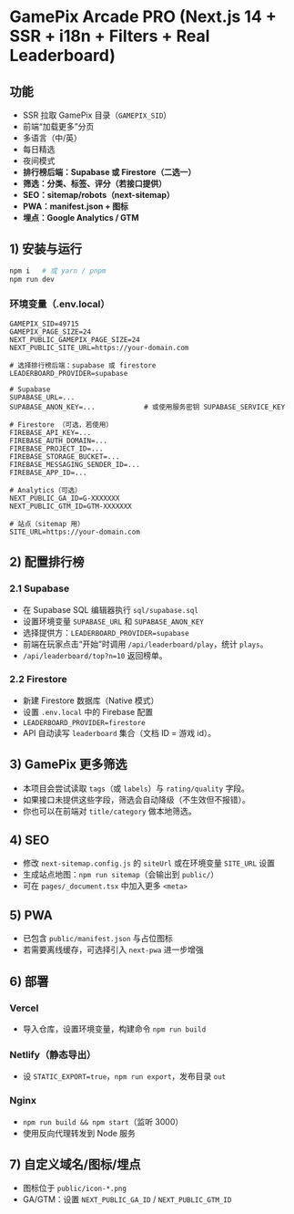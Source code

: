 # GamePix Arcade PRO (Next.js 14 + SSR + i18n + Filters + Real Leaderboard)

## 功能
- SSR 拉取 GamePix 目录（`GAMEPIX_SID`）
- 前端“加载更多”分页
- 多语言（中/英）
- 每日精选
- 夜间模式
- **排行榜后端：Supabase 或 Firestore（二选一）**
- **筛选：分类、标签、评分（若接口提供）**
- **SEO：sitemap/robots（next-sitemap）**
- **PWA：manifest.json + 图标**
- **埋点：Google Analytics / GTM**

## 1) 安装与运行
```bash
npm i   # 或 yarn / pnpm
npm run dev
```

### 环境变量（.env.local）
```env
GAMEPIX_SID=49715
GAMEPIX_PAGE_SIZE=24
NEXT_PUBLIC_GAMEPIX_PAGE_SIZE=24
NEXT_PUBLIC_SITE_URL=https://your-domain.com

# 选择排行榜后端：supabase 或 firestore
LEADERBOARD_PROVIDER=supabase

# Supabase
SUPABASE_URL=...
SUPABASE_ANON_KEY=...            # 或使用服务密钥 SUPABASE_SERVICE_KEY

# Firestore （可选，若使用）
FIREBASE_API_KEY=...
FIREBASE_AUTH_DOMAIN=...
FIREBASE_PROJECT_ID=...
FIREBASE_STORAGE_BUCKET=...
FIREBASE_MESSAGING_SENDER_ID=...
FIREBASE_APP_ID=...

# Analytics（可选）
NEXT_PUBLIC_GA_ID=G-XXXXXXX
NEXT_PUBLIC_GTM_ID=GTM-XXXXXXX

# 站点（sitemap 用）
SITE_URL=https://your-domain.com
```

## 2) 配置排行榜
### 2.1 Supabase
- 在 Supabase SQL 编辑器执行 `sql/supabase.sql`
- 设置环境变量 `SUPABASE_URL` 和 `SUPABASE_ANON_KEY`
- 选择提供方：`LEADERBOARD_PROVIDER=supabase`
- 前端在玩家点击“开始”时调用 `/api/leaderboard/play`，统计 `plays`。
- `/api/leaderboard/top?n=10` 返回榜单。

### 2.2 Firestore
- 新建 Firestore 数据库（Native 模式）
- 设置 `.env.local` 中的 Firebase 配置
- `LEADERBOARD_PROVIDER=firestore`
- API 自动读写 `leaderboard` 集合（文档 ID = 游戏 id）。

## 3) GamePix 更多筛选
- 本项目会尝试读取 `tags`（或 `labels`）与 `rating/quality` 字段。
- 如果接口未提供这些字段，筛选会自动降级（不生效但不报错）。
- 你也可以在前端对 `title/category` 做本地筛选。

## 4) SEO
- 修改 `next-sitemap.config.js` 的 `siteUrl` 或在环境变量 `SITE_URL` 设置
- 生成站点地图：`npm run sitemap`（会输出到 `public/`）
- 可在 `pages/_document.tsx` 中加入更多 `<meta>`

## 5) PWA
- 已包含 `public/manifest.json` 与占位图标
- 若需要离线缓存，可选择引入 `next-pwa` 进一步增强

## 6) 部署
### Vercel
- 导入仓库，设置环境变量，构建命令 `npm run build`
### Netlify（静态导出）
- 设 `STATIC_EXPORT=true`，`npm run export`，发布目录 `out`
### Nginx
- `npm run build && npm start`（监听 3000）
- 使用反向代理转发到 Node 服务

## 7) 自定义域名/图标/埋点
- 图标位于 `public/icon-*.png`
- GA/GTM：设置 `NEXT_PUBLIC_GA_ID` / `NEXT_PUBLIC_GTM_ID`
